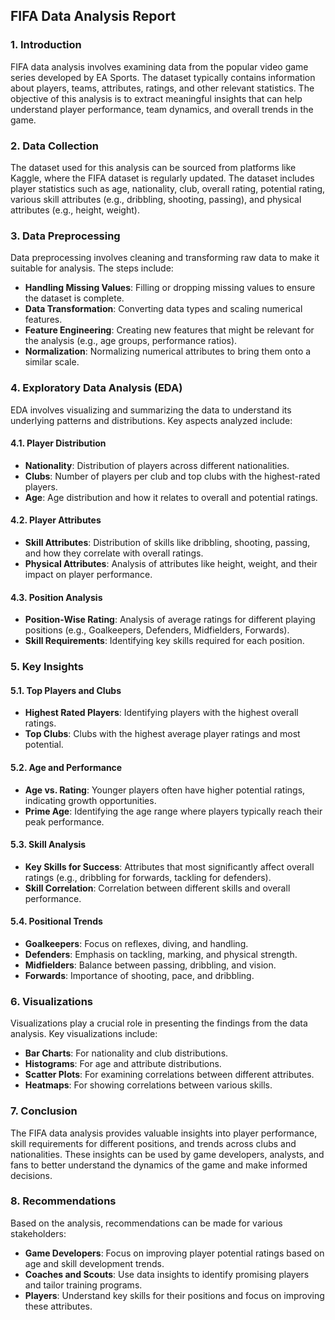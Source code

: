 ## FIFA Data Analysis Report

### 1. Introduction
FIFA data analysis involves examining data from the popular video game series developed by EA Sports. The dataset typically contains information about players, teams, attributes, ratings, and other relevant statistics. The objective of this analysis is to extract meaningful insights that can help understand player performance, team dynamics, and overall trends in the game.

### 2. Data Collection
The dataset used for this analysis can be sourced from platforms like Kaggle, where the FIFA dataset is regularly updated. The dataset includes player statistics such as age, nationality, club, overall rating, potential rating, various skill attributes (e.g., dribbling, shooting, passing), and physical attributes (e.g., height, weight).

### 3. Data Preprocessing
Data preprocessing involves cleaning and transforming raw data to make it suitable for analysis. The steps include:

- **Handling Missing Values**: Filling or dropping missing values to ensure the dataset is complete.
- **Data Transformation**: Converting data types and scaling numerical features.
- **Feature Engineering**: Creating new features that might be relevant for the analysis (e.g., age groups, performance ratios).
- **Normalization**: Normalizing numerical attributes to bring them onto a similar scale.

### 4. Exploratory Data Analysis (EDA)
EDA involves visualizing and summarizing the data to understand its underlying patterns and distributions. Key aspects analyzed include:

#### 4.1. Player Distribution
- **Nationality**: Distribution of players across different nationalities.
- **Clubs**: Number of players per club and top clubs with the highest-rated players.
- **Age**: Age distribution and how it relates to overall and potential ratings.

#### 4.2. Player Attributes
- **Skill Attributes**: Distribution of skills like dribbling, shooting, passing, and how they correlate with overall ratings.
- **Physical Attributes**: Analysis of attributes like height, weight, and their impact on player performance.

#### 4.3. Position Analysis
- **Position-Wise Rating**: Analysis of average ratings for different playing positions (e.g., Goalkeepers, Defenders, Midfielders, Forwards).
- **Skill Requirements**: Identifying key skills required for each position.

### 5. Key Insights

#### 5.1. Top Players and Clubs
- **Highest Rated Players**: Identifying players with the highest overall ratings.
- **Top Clubs**: Clubs with the highest average player ratings and most potential.

#### 5.2. Age and Performance
- **Age vs. Rating**: Younger players often have higher potential ratings, indicating growth opportunities.
- **Prime Age**: Identifying the age range where players typically reach their peak performance.

#### 5.3. Skill Analysis
- **Key Skills for Success**: Attributes that most significantly affect overall ratings (e.g., dribbling for forwards, tackling for defenders).
- **Skill Correlation**: Correlation between different skills and overall performance.

#### 5.4. Positional Trends
- **Goalkeepers**: Focus on reflexes, diving, and handling.
- **Defenders**: Emphasis on tackling, marking, and physical strength.
- **Midfielders**: Balance between passing, dribbling, and vision.
- **Forwards**: Importance of shooting, pace, and dribbling.

### 6. Visualizations
Visualizations play a crucial role in presenting the findings from the data analysis. Key visualizations include:

- **Bar Charts**: For nationality and club distributions.
- **Histograms**: For age and attribute distributions.
- **Scatter Plots**: For examining correlations between different attributes.
- **Heatmaps**: For showing correlations between various skills.

### 7. Conclusion
The FIFA data analysis provides valuable insights into player performance, skill requirements for different positions, and trends across clubs and nationalities. These insights can be used by game developers, analysts, and fans to better understand the dynamics of the game and make informed decisions.

### 8. Recommendations
Based on the analysis, recommendations can be made for various stakeholders:
- **Game Developers**: Focus on improving player potential ratings based on age and skill development trends.
- **Coaches and Scouts**: Use data insights to identify promising players and tailor training programs.
- **Players**: Understand key skills for their positions and focus on improving these attributes.
